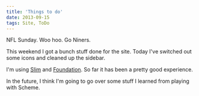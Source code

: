 ```yaml
---
title: 'Things to do'
date: 2013-09-15
tags: Site, ToDo
---
```

NFL Sunday. Woo hoo. Go Niners.

This weekend I got a bunch stuff done for the site. Today I've
switched out some icons and cleaned up the sidebar.

I'm using [Slim](http://slim-lang.com/) and
[Foundation](http://foundation.zurb.com/). So far it has been a pretty
good experience.

In the future, I think I'm going to go over some stuff I learned from
playing with Scheme.
